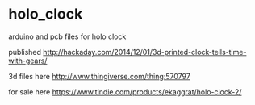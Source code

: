 holo_clock
==========
arduino and pcb files for holo clock

published
http://hackaday.com/2014/12/01/3d-printed-clock-tells-time-with-gears/

3d files here
http://www.thingiverse.com/thing:570797

for sale here
https://www.tindie.com/products/ekaggrat/holo-clock-2/

